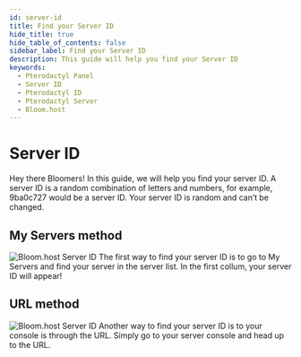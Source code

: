 ```yaml
---
id: server-id
title: Find your Server ID
hide_title: true
hide_table_of_contents: false
sidebar_label: Find your Server ID
description: This guide will help you find your Server ID
keywords:
  - Pterodactyl Panel
  - Server ID
  - Pterodactyl ID
  - Pterodactyl Server
  - Bloom.host
---
```

# Server ID
Hey there Bloomers! In this guide, we will help you find your server ID. A server ID is a random combination of letters and numbers, for example, 9ba0c727 would be a server ID. Your server ID is random and can’t be changed.

## My Servers method
![Bloom.host Server ID](../static/img/server-id/serverid2.png)
The first way to find your server ID is to go to My Servers and find your server in the server list. In the first collum, your server ID will appear!

## URL method
![Bloom.host Server ID](../static/img/server-id/serverid3.png)
Another way to find your server ID is to your console is through the URL. Simply go to your server console and head up to the URL. 
